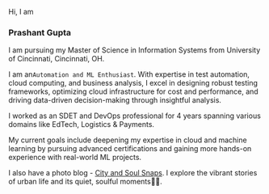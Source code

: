 Hi, I am 
### Prashant Gupta

I am pursuing my Master of Science in Information Systems from University of Cincinnati, Cincinnati, OH.

I am an`Automation and ML Enthusiast`. With expertise in test automation, cloud computing, and business analysis, I excel in designing robust testing frameworks, optimizing cloud infrastructure for cost and performance, and driving data-driven decision-making through insightful analysis.

I worked as an SDET and DevOps professional for 4 years spanning various domains like EdTech, Logistics & Payments.

My current goals include deepening my expertise in cloud and  machine learning by pursuing advanced certifications and gaining more hands-on experience with real-world ML projects. 

I also have a photo blog - [City and Soul Snaps](https://www.pexels.com/@city-and-soul-snaps-2148048475/). I explore the vibrant stories of urban life and its quiet, soulful moments🌆📸.
